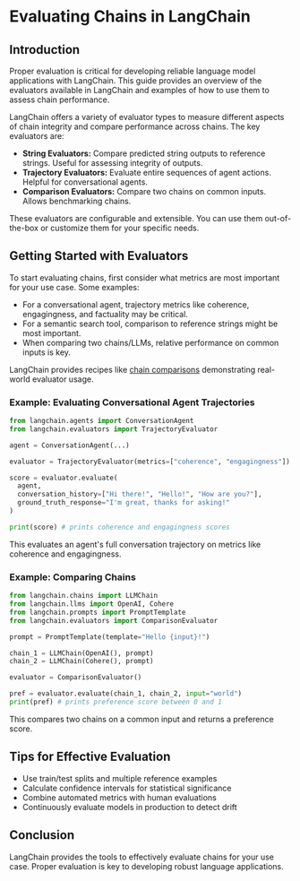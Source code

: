 

# Evaluating Chains in LangChain

## Introduction

Proper evaluation is critical for developing reliable language model applications with LangChain. This guide provides an overview of the evaluators available in LangChain and examples of how to use them to assess chain performance.

LangChain offers a variety of evaluator types to measure different aspects of chain integrity and compare performance across chains. The key evaluators are:

- **String Evaluators:** Compare predicted string outputs to reference strings. Useful for assessing integrity of outputs.
- **Trajectory Evaluators:** Evaluate entire sequences of agent actions. Helpful for conversational agents.  
- **Comparison Evaluators:** Compare two chains on common inputs. Allows benchmarking chains.

These evaluators are configurable and extensible. You can use them out-of-the-box or customize them for your specific needs.

## Getting Started with Evaluators

To start evaluating chains, first consider what metrics are most important for your use case. Some examples:

- For a conversational agent, trajectory metrics like coherence, engagingness, and factuality may be critical. 
- For a semantic search tool, comparison to reference strings might be most important.
- When comparing two chains/LLMs, relative performance on common inputs is key.

LangChain provides recipes like [chain comparisons](/docs/guides/evaluation/examples/comparisons) demonstrating real-world evaluator usage.

### Example: Evaluating Conversational Agent Trajectories

```python
from langchain.agents import ConversationAgent
from langchain.evaluators import TrajectoryEvaluator

agent = ConversationAgent(...) 

evaluator = TrajectoryEvaluator(metrics=["coherence", "engagingness"]) 

score = evaluator.evaluate(
  agent,
  conversation_history=["Hi there!", "Hello!", "How are you?"],
  ground_truth_response="I'm great, thanks for asking!"
)

print(score) # prints coherence and engagingness scores
```

This evaluates an agent's full conversation trajectory on metrics like coherence and engagingness.

### Example: Comparing Chains 

```python
from langchain.chains import LLMChain
from langchain.llms import OpenAI, Cohere
from langchain.prompts import PromptTemplate
from langchain.evaluators import ComparisonEvaluator

prompt = PromptTemplate(template="Hello {input}!")

chain_1 = LLMChain(OpenAI(), prompt)
chain_2 = LLMChain(Cohere(), prompt) 

evaluator = ComparisonEvaluator()

pref = evaluator.evaluate(chain_1, chain_2, input="world")
print(pref) # prints preference score between 0 and 1
```

This compares two chains on a common input and returns a preference score.

## Tips for Effective Evaluation

- Use train/test splits and multiple reference examples
- Calculate confidence intervals for statistical significance
- Combine automated metrics with human evaluations 
- Continuously evaluate models in production to detect drift

## Conclusion

LangChain provides the tools to effectively evaluate chains for your use case. Proper evaluation is key to developing robust language applications.

